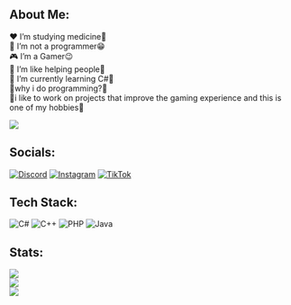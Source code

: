 ## About Me:
❤️ I’m studying medicine🙂<br>🌱 I’m not a programmer😁<br>🎮 I’m a Gamer😉<br>🌟 I’m like helping people🌟<br>🌱 I’m currently learning C#🐾<br>💬why i do programming?🤔<br>💫i like to work on projects that improve the gaming experience and this is one of my hobbies🌌

[![](https://visitcount.itsvg.in/api?id=missXcurelia&icon=4&color=6)](https://visitcount.itsvg.in)

## Socials:
[![Discord](https://img.shields.io/badge/Discord-%237289DA.svg?logo=discord&logoColor=white)](https://discord.gg/https://discord-avatar.com/en/user/874867657323712534) [![Instagram](https://img.shields.io/badge/Instagram-%23E4405F.svg?logo=Instagram&logoColor=white)](empty) [![TikTok](https://img.shields.io/badge/TikTok-%23000000.svg?logo=TikTok&logoColor=white)](empty) 

## Tech Stack:
![C#](https://img.shields.io/badge/c%23-%23239120.svg?style=flat-square&logo=c-sharp&logoColor=white) ![C++](https://img.shields.io/badge/c++-%2300599C.svg?style=flat-square&logo=c%2B%2B&logoColor=white) ![PHP](https://img.shields.io/badge/php-%23777BB4.svg?style=flat-square&logo=php&logoColor=white) ![Java](https://img.shields.io/badge/java-%23ED8B00.svg?style=flat-square&logo=java&logoColor=white)
## Stats:
![](https://github-readme-stats.vercel.app/api?username=missXcurelia&theme=dark&hide_border=false&include_all_commits=false&count_private=false)<br/>
![](https://github-readme-streak-stats.herokuapp.com/?user=missXcurelia&theme=dark&hide_border=false)<br/>
![](https://github-readme-stats.vercel.app/api/top-langs/?username=missXcurelia&theme=dark&hide_border=false&include_all_commits=false&count_private=false&layout=compact)
